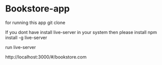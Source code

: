 # Bookstore-app

for running this app 
git clone 

If you dont have install live-server in your system then please install 
npm install -g live-server 

run 
live-server

http://localhost:3000/#/bookstore.com